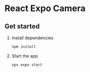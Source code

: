 # React Expo Camera

## Get started

1. Install dependencies

   ```bash
   npm install
   ```

2. Start the app

   ```bash
   npx expo start
   ```

